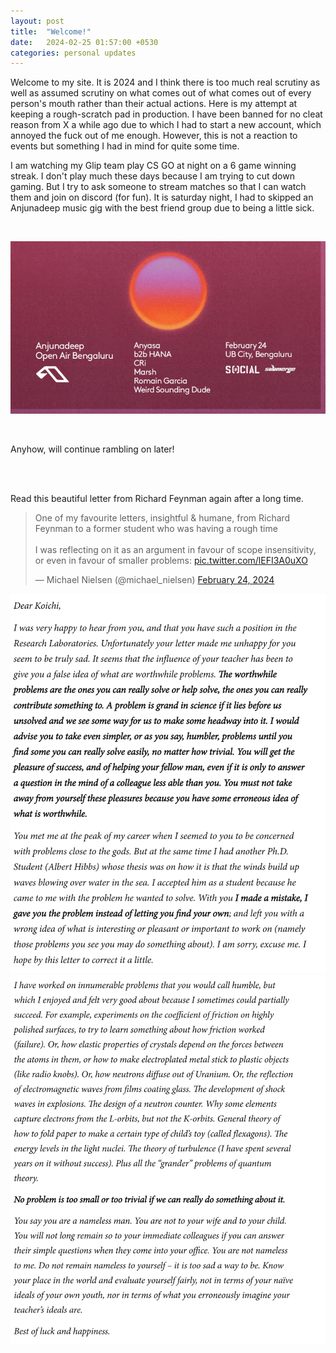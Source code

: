 ```yaml
---
layout: post
title:  "Welcome!"
date:   2024-02-25 01:57:00 +0530
categories: personal updates
---
```

Welcome to my site. It is 2024 and I think there is too much real scrutiny as well as assumed scrutiny on what comes out of what comes out of every person's mouth rather than their actual actions. Here is my attempt at keeping a rough-scratch pad in production. I have been banned for no cleat reason from X a while ago due to which I had to start a new account, which annoyed the fuck out of me enough. However, this is not a reaction to events but something I had in mind for quite some time.

I am watching my Glip team play CS GO at night on a 6 game winning streak. I don't play much these days because I am trying to cut down gaming. But I try to ask someone to stream matches so that I can watch them and join on discord (for fun). It is saturday night, I had to skipped an Anjunadeep music gig with the best friend group due to being a little sick.

<br>

![Anjunadeep, UB City](/assets/anjunadeep_blr.webp)

<br>

Anyhow, will continue rambling on later!

<br>
<br>

Read this beautiful letter from Richard Feynman again after a long time.

<blockquote class="twitter-tweet"><p lang="en" dir="ltr">One of my favourite letters, insightful &amp; humane, from Richard Feynman to a former student who was having a rough time<br><br>I was reflecting on it as an argument in favour of scope insensitivity, or even in favour of smaller problems: <a href="https://t.co/lEFI3A0uXO">pic.twitter.com/lEFI3A0uXO</a></p>&mdash; Michael Nielsen (@michael_nielsen) <a href="https://twitter.com/michael_nielsen/status/1761439112584933397?ref_src=twsrc%5Etfw">February 24, 2024</a></blockquote> <script async src="https://platform.twitter.com/widgets.js" charset="utf-8"></script>

![Feynmen Letter page 1](/assets/feyn_letter_1.png)
![Feynmen Letter page 2](/assets/feyn_letter_2.png)
